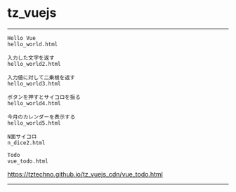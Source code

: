 # tz_vuejs

---
```
Hello Vue
hello_world.html

入力した文字を返す
hello_world2.html

入力値に対して二乗根を返す
hello_world3.html

ボタンを押すとサイコロを振る
hello_world4.html

今月のカレンダーを表示する
hello_world5.html

N面サイコロ
n_dice2.html

Todo
vue_todo.html
```
https://tztechno.github.io/tz_vuejs_cdn/vue_todo.html

---

